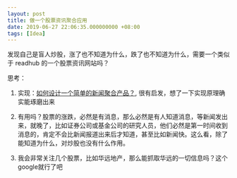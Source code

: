 ```yaml
---
layout: post
title: 做一个股票资讯聚合应用
date: 2019-06-27 22:06:35.000000000 +08:00
tags: [Idea]
---
```


发现自己是盲人炒股，涨了也不知道为什么，跌了也不知道为什么，需要一个类似于 readhub 的一个股票资讯网站吗？

思考：

1. 实现：[如何设计一个简单的新闻聚合产品？](http://www.woshipm.com/pd/704680.html), 很有启发，想了一下实现原理确实能琢磨出来

1. 有用吗？股票的涨跌，必然是有消息，那么必然是有人知道消息，等新闻发出来，就晚了，比如证券公司或基金公司的研究人员，他们必然是第一时间收到消息的，肯定不会比新闻报道出来后才知道，甚至比如新闻快。这么看，除了能知道为什么，对炒股也没有什么作用。

1. 我会非常关注几个股票，比如华远地产，那么能抓取华远的一切信息吗？这个google就行了吧


